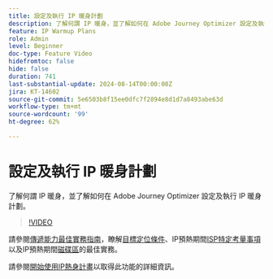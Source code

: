 ```yaml
---
title: 設定及執行 IP 暖身計劃
description: 了解何謂 IP 暖身，並了解如何在 Adobe Journey Optimizer 設定及執行 IP 暖身計劃。
feature: IP Warmup Plans
role: Admin
level: Beginner
doc-type: Feature Video
hidefromtoc: false
hide: false
duration: 741
last-substantial-update: 2024-08-14T00:00:00Z
jira: KT-14602
source-git-commit: 5e6503b8f15ee0dfc7f2894e8d1d7a8493abe63d
workflow-type: tm+mt
source-wordcount: '99'
ht-degree: 62%

---
```



# 設定及執行 IP 暖身計劃

了解何謂 IP 暖身，並了解如何在 Adobe Journey Optimizer 設定及執行 IP 暖身計劃。

>[!VIDEO](https://video.tv.adobe.com/v/3432637/?learn=on)

請參閱[傳遞能力最佳實務指南](https://experienceleague.adobe.com/zh-hant/docs/deliverability-learn/deliverability-best-practice-guide/introduction)，瞭解[目標定位條件](https://experienceleague.adobe.com/zh-hant/docs/deliverability-learn/deliverability-best-practice-guide/transition-process/targeting-criteria)、IP預熱期間[ISP特定考量事項](https://experienceleague.adobe.com/zh-hant/docs/deliverability-learn/deliverability-best-practice-guide/transition-process/isp-specific-considerations-during-ip-warming)以及IP預熱期間[磁碟區](https://experienceleague.adobe.com/zh-hant/docs/deliverability-learn/deliverability-best-practice-guide/transition-process/volume)的最佳實務。

請參閱[開始使用IP熱身計畫](https://experienceleague.adobe.com/en/docs/journey-optimizer/using/configuration/implement-ip-warmup-plan/ip-warmup-gs)以取得此功能的詳細資訊。
